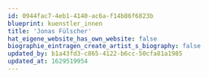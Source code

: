 ```yaml
---
id: 0944fac7-4eb1-4140-ac6a-f14b86f6823b
blueprint: kuenstler_innen
title: 'Jonas Fülscher'
hat_eigene_website_has_own_website: false
biographie_eintragen_create_artist_s_biography: false
updated_by: b1a43fd3-c865-4122-b6cc-50cfa81a1985
updated_at: 1629519954
---
```

